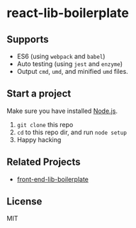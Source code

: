# react-lib-boilerplate

## Supports

- ES6 (using `webpack` and `babel`)
- Auto testing (using `jest` and `enzyme`)
- Output `cmd`, `umd`, and minified `umd` files.

## Start a project

Make sure you have installed [Node.js](https://nodejs.org/).

1. `git clone` this repo
2. `cd` to this repo dir, and run `node setup`
3. Happy hacking

## Related Projects

- [front-end-lib-boilerplate](https://github.com/cantonjs/front-end-lib-boilerplate)

## License

MIT
